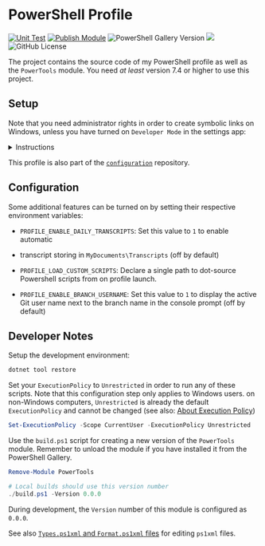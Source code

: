 # PowerShell Profile

[![Unit Test](https://github.com/StefanGreve/profile/actions/workflows/unit-tests.yml/badge.svg)](https://github.com/StefanGreve/profile/actions/workflows/unit-tests.yml)
[![Publish Module](https://github.com/StefanGreve/profile/actions/workflows/publish-module.yml/badge.svg)](https://github.com/StefanGreve/profile/actions/workflows/publish-module.yml)
![PowerShell Gallery Version](https://img.shields.io/powershellgallery/v/powertools?label=PSGallery%20Version)
![](https://img.shields.io/badge/PowerShell_Version-7.4-blue)
![GitHub License](https://img.shields.io/github/license/stefangreve/profile)

The project contains the source code of my PowerShell profile as well as the
`PowerTools` module. You need *at least* version 7.4 or higher to use this project.

## Setup

Note that you need administrator rights in order to create symbolic links on
Windows, unless you have turned on `Developer Mode` in the settings app:

<details>
<summary>Instructions</summary>

```powershell
# Save the PowerShell profile in the current working directory
Invoke-WebRequest -Uri https://raw.githubusercontent.com/StefanGreve/profile/refs/heads/master/profile.ps1 -Out profile.ps1

# Add some additional features to the profile on startup (optional)
Install-Module -Name PowerTools -Force
```

### Windows

```powershell
# Select a profile path (Recommended: CurrentUserAllHosts)
$PROFILE | Get-Member -Type NoteProperty | Format-List

$Definition = $PROFILE
  | Get-Member -Type NoteProperty
  | Where-Object Name -eq CurrentUserAllHosts
  | Select-Object -ExpandProperty Definition

$ProfilePath = $Definition.Split("=")[1]

# Create a PowerShell directory if necessary
New-Item $(Split-Path -Parent $ProfilePath) -ItemType Directory -ErrorAction SilentlyContinue

# Create a new symbolic link
New-Item -Path $ProfilePath -ItemType SymbolicLink -Value $(Resolve-Path profile.ps1).Path
```

### MacOS

```powershell
# Create a new symbolic link
New-Item -Path $PROFILE -ItemType SymbolicLink -Value $(Resolve-Path ./profile.ps1).Value -Force
```

</details>

This profile is also part of the
[`configuration`](https://github.com/stefangreve/configuration)
repository.

## Configuration

Some additional features can be turned on by setting their respective environment
variables:

- `PROFILE_ENABLE_DAILY_TRANSCRIPTS`: Set this value to `1` to enable automatic
- transcript storing in `MyDocuments\Transcripts` (off by default)

- `PROFILE_LOAD_CUSTOM_SCRIPTS`: Declare a single path to dot-source Powershell
  scripts from on profile launch.
- `PROFILE_ENABLE_BRANCH_USERNAME`: Set this value to `1` to display the active
  Git user name next to the branch name in the console prompt (off by default)

## Developer Notes

Setup the development environment:

```powershell
dotnet tool restore
```

Set your `ExecutionPolicy` to `Unrestricted` in order to run any of these
scripts. Note that this configuration step only applies to Windows users.
on non-Windows computers, `Unrestricted` is already the default `ExecutionPolicy`
and cannot be changed (see also:
[About Execution Policy](https://learn.microsoft.com/en-us/powershell/module/microsoft.powershell.core/about/about_execution_policies?view=powershell-7.4#long-description))

```powershell
Set-ExecutionPolicy -Scope CurrentUser -ExecutionPolicy Unrestricted
```

Use the `build.ps1` script for creating a new version of the `PowerTools` module.
Remember to unload the module if you have installed it from the PowerShell Gallery.

```powershell
Remove-Module PowerTools

# Local builds should use this version number
./build.ps1 -Version 0.0.0
```

During development, the `Version` number of this module is configured as `0.0.0`.

See also
[`Types.ps1xml` and `Format.ps1xml` files](https://code.visualstudio.com/docs/languages/powershell#_typesps1xml-and-formatps1xml-files)
for editing `ps1xml` files.
